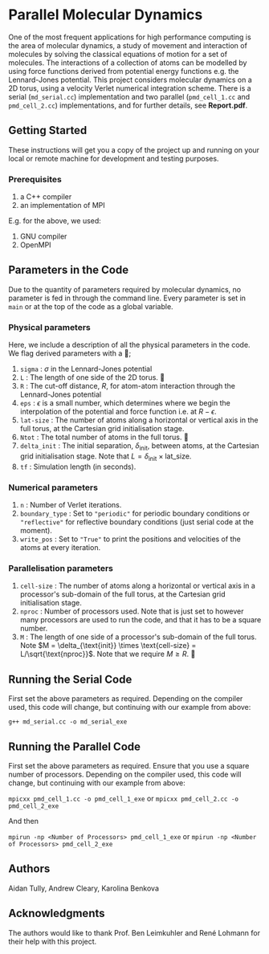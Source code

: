 # Parallel Molecular Dynamics

One of the most frequent applications for high performance computing is the area of molecular dynamics, a study of movement and interaction of molecules by solving the classical equations of motion for a set of molecules. The interactions of a collection of atoms can be modelled by using force functions derived from potential energy functions e.g. the Lennard-Jones potential. This project considers molecular dynamics on a 2D torus, using a velocity Verlet numerical integration scheme. There is a serial (`md_serial.cc`) implementation and two parallel (`pmd_cell_1.cc` and `pmd_cell_2.cc`) implementations, and for further details, see **Report.pdf**.

## Getting Started

These instructions will get you a copy of the project up and running on your local or remote machine for development and testing purposes.

### Prerequisites

1. a C++ compiler
2. an implementation of MPI

E.g. for the above, we used:

1. GNU compiler
2. OpenMPI

## Parameters in the Code

Due to the quantity of parameters required by molecular dynamics, no parameter is fed in through the command line. Every parameter is set in `main` or at the top of the code as a global variable. 

### Physical parameters

Here, we include a description of all the physical parameters in the code. We flag derived parameters with a :triangular_flag_on_post:;

1. `sigma` : $\sigma$ in the Lennard-Jones potential
2. `L` : The length of one side of the 2D torus. :triangular_flag_on_post:
3. `R` : The cut-off distance, $R$, for atom-atom interaction through the Lennard-Jones potential
4. `eps` : $\epsilon$ is a small number, which determines where we begin the interpolation of the potential and force function i.e. at $R-\epsilon$. 
5. `lat-size` : The number of atoms along a horizontal or vertical axis in the full torus, at the Cartesian grid initialisation stage.
6. `Ntot` : The total number of atoms in the full torus. :triangular_flag_on_post:
7. `delta_init` : The initial separation, $\delta_{\text{init}}$, between atoms, at the Cartesian grid initialisation stage. Note that $L = \delta_{\text{init}} \times \text{lat_size}$.
8. `tf` : Simulation length (in seconds).

### Numerical parameters

1. `n` : Number of Verlet iterations.
2. `boundary_type` : Set to `"periodic"` for periodic boundary conditions or `"reflective"` for reflective boundary conditions (just serial code at the moment).
3. `write_pos` : Set to `"True"` to print the positions and velocities of the atoms at every iteration.

### Parallelisation parameters

1. `cell-size` : The number of atoms along a horizontal or vertical axis in a processor's sub-domain of the full torus, at the Cartesian grid initialisation stage.
2. `nproc` : Number of processors used. Note that is just set to however many processors are used to run the code, and that it has to be a square number.
3. `M` : The length of one side of a processor's sub-domain of the full torus. Note $M = \delta_{\text{init}} \times \text{cell-size} = L/\sqrt{\text{nproc}}$. Note that we require $M \ge R$.  :triangular_flag_on_post:

## Running the Serial Code

First set the above parameters as required. Depending on the compiler used, this code will change, but continuing with our example from above:

`g++ md_serial.cc -o md_serial_exe`

## Running the Parallel Code

First set the above parameters as required. Ensure that you use a square number of processors. Depending on the compiler used, this code will change, but continuing with our example from above:

`mpicxx pmd_cell_1.cc -o pmd_cell_1_exe`
or
`mpicxx pmd_cell_2.cc -o pmd_cell_2_exe`

And then

`mpirun -np <Number of Processors> pmd_cell_1_exe`
or
`mpirun -np <Number of Processors> pmd_cell_2_exe`

## Authors

Aidan Tully, Andrew Cleary, Karolina Benkova

## Acknowledgments

The authors would like to thank Prof. Ben Leimkuhler and René Lohmann for their help with this project. 

